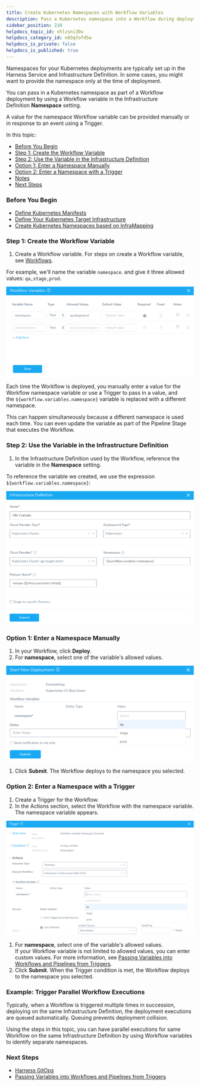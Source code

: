 ```yaml
---
title: Create Kubernetes Namespaces with Workflow Variables
description: Pass a Kubernetes namespace into a Workflow during deployment.
sidebar_position: 210
helpdocs_topic_id: nhlzsni30x
helpdocs_category_id: n03qfofd5w
helpdocs_is_private: false
helpdocs_is_published: true
---
```


Namespaces for your Kubernetes deployments are typically set up in the Harness Service and Infrastructure Definition. In some cases, you might want to provide the namespace only at the time of deployment.

You can pass in a Kubernetes namespace as part of a Workflow deployment by using a Workflow variable in the Infrastructure Definition **Namespace** setting.

A value for the namespace Workflow variable can be provided manually or in response to an event using a Trigger.

In this topic:

* [Before You Begin](#before_you_begin)
* [Step 1: Create the Workflow Variable](#step_1_create_the_workflow_variable)
* [Step 2: Use the Variable in the Infrastructure Definition](#step_2_use_the_variable_in_the_infrastructure_definition)
* [Option 1: Enter a Namespace Manually](#option_1_enter_a_namespace_manually)
* [Option 2: Enter a Namespace with a Trigger](#option_2_enter_a_namespace_with_a_trigger)
* [Notes](#notes)
* [Next Steps](#next_steps)

### Before You Begin

* [Define Kubernetes Manifests](/article/2j2vi5oxrq-define-kubernetes-manifests)
* [Define Your Kubernetes Target Infrastructure](/article/u3rp89v80h-define-your-kubernetes-target-infrastructure)
* [Create Kubernetes Namespaces based on InfraMapping](/article/5xm4z4q3d8-create-kubernetes-namespaces-based-on-infra-mapping)

### Step 1: Create the Workflow Variable

1. Create a Workflow variable. For steps on create a Workflow variable, see [Workflows](/article/m220i1tnia-workflow-configuration).

For example, we'll name the variable `namespace`. and give it three allowed values: `qa,stage,prod`.

![](./static/create-kubernetes-namespaces-with-workflow-variables-207.png)

Each time the Workflow is deployed, you manually enter a value for the Workflow namespace variable or use a Trigger to pass in a value, and the `${workflow.variables.namespace}` variable is replaced with a different namespace.

This can happen simultaneously because a different namespace is used each time. You can even update the variable as part of the Pipeline Stage that executes the Workflow.

### Step 2: Use the Variable in the Infrastructure Definition

1. In the Infrastructure Definition used by the Workflow, reference the variable in the **Namespace** setting.

To reference the variable we created, we use the expression `${workflow.variables.namespace}`:

![](./static/create-kubernetes-namespaces-with-workflow-variables-208.png)

### Option 1: Enter a Namespace Manually

1. In your Workflow, click **Deploy**.
2. For **namespace**, select one of the variable's allowed values.

![](./static/create-kubernetes-namespaces-with-workflow-variables-209.png)

1. Click **Submit**. The Workflow deploys to the namespace you selected.

### Option 2: Enter a Namespace with a Trigger

1. Create a Trigger for the Workflow.
2. In the Actions section, select the Workflow with the namespace variable. The namespace variable appears.

![](./static/create-kubernetes-namespaces-with-workflow-variables-210.png)

1. For **namespace**, select one of the variable's allowed values.  
If your Workflow variable is not limited to allowed values, you can enter custom values. For more information, see [Passing Variables into Workflows and Pipelines from Triggers](/article/revc37vl0f-passing-variable-into-workflows).
2. Click **Submit**. When the Trigger condition is met, the Workflow deploys to the namespace you selected.

### Example: Trigger Parallel Workflow Executions

Typically, when a Workflow is triggered multiple times in succession, deploying on the same Infrastructure Definition, the deployment executions are queued automatically. Queuing prevents deployment collision.

Using the steps in this topic, you can have parallel executions for same Workflow on the same Infrastructure Definition by using Workflow variables to identify separate namespaces.

### Next Steps

* [Harness GitOps](/article/khbt0yhctx-harness-git-ops)
* [Passing Variables into Workflows and Pipelines from Triggers](/article/revc37vl0f-passing-variable-into-workflows)

